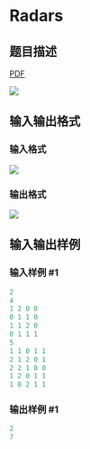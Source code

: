 # Radars

## 题目描述

[problemUrl]: https://uva.onlinejudge.org/index.php?option=com_onlinejudge&Itemid=8&category=242&page=show_problem&problem=3177

[PDF](https://uva.onlinejudge.org/external/120/p12026.pdf)

![](https://cdn.luogu.com.cn/upload/vjudge_pic/UVA12026/99527d7938af3afe874847354b1434599913b9ba.png)

## 输入输出格式

### 输入格式

![](https://cdn.luogu.com.cn/upload/vjudge_pic/UVA12026/7ae81fe2d53096dd0bc6b3a72af461cba7500e46.png)

### 输出格式

![](https://cdn.luogu.com.cn/upload/vjudge_pic/UVA12026/14845f2f0b03b823c82e54284fbad62e82269ba3.png)

## 输入输出样例

### 输入样例 #1

```cpp
2
4
1 2 0 0
0 1 1 0
1 1 2 0
0 1 1 1
5
1 1 0 1 1
2 1 2 0 1
2 2 1 0 0
1 2 0 1 1
1 0 2 1 1
```


### 输出样例 #1

```cpp
2
7
```


